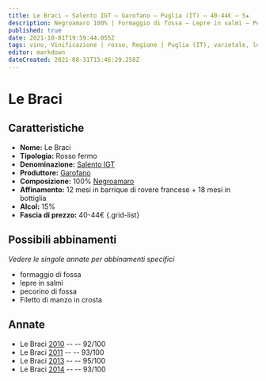 ```yaml
---
title: Le Braci – Salento IGT – Garofano – Puglia (IT) – 40-44€ – 5★
description: Negroamaro 100% | Formaggio di fossa – Lepre in salmì – Pecorino di fossa – Filetto di manzo in crosta
published: true
date: 2021-10-01T19:59:44.055Z
tags: vino, Vinificazione | rosso, Regione | Puglia (IT), varietale, lepre in salmì, fermo, Valutazioni | 5 stelle, negroamaro, Alimento | formaggio, Alimento-dettagli | pecorino di fossa, Filetto di manzo in crosta, Prezzi | 40-44€
editor: markdown
dateCreated: 2021-08-31T15:46:29.258Z
---
```


# Le Braci

## Caratteristiche
- **Nome:** Le Braci
- **Tipologia:** Rosso fermo
- **Denominazione:** [Salento IGT](/denominazioni/Italia/Puglia/IGT/Salento)
- **Produttore:** [Garofano](/produttori/Italia/Puglia/Garofano) 
- **Composizione:** 100% [Negroamaro](/vitigni/Italia/bacca-nera/negroamaro)
- **Affinamento:** 12 mesi in barrique di rovere francese + 18 mesi in bottiglia
- **Alcol:** 15%
- **Fascia di prezzo:** 40-44€
{.grid-list}



## Possibili abbinamenti
*Vedere le singole annate per abbinamenti specifici*

- formaggio di fossa
- lepre in salmì
- pecorino di fossa
- Filetto di manzo in crosta

## Annate
- Le Braci [2010](vini/Italia/Puglia/Garofano/Le-Braci/2010) -- <span class="star-5"></span> -- 92/100
- Le Braci [2011](vini/Italia/Puglia/Garofano/Le-Braci/2011) -- <span class="star-5"></span> -- 93/100
- Le Braci [2013](vini/Italia/Puglia/Garofano/Le-Braci/2013) -- <span class="star-5"></span> -- 95/100
- Le Braci [2014](vini/Italia/Puglia/Garofano/Le-Braci/2014) -- <span class="star-5"></span> -- 93/100
